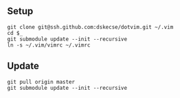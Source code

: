 ## Setup

    git clone git@ssh.github.com:dskecse/dotvim.git ~/.vim
    cd $_
    git submodule update --init --recursive
    ln -s ~/.vim/vimrc ~/.vimrc

## Update

    git pull origin master
    git submodule update --init --recursive
